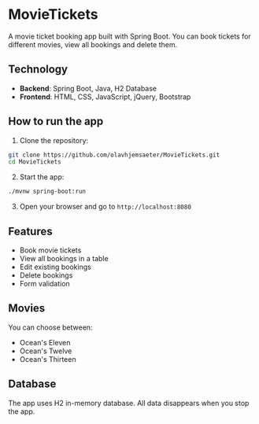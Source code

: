 # MovieTickets

A movie ticket booking app built with Spring Boot. You can book tickets for different movies, view all bookings and delete them.

## Technology

- **Backend**: Spring Boot, Java, H2 Database
- **Frontend**: HTML, CSS, JavaScript, jQuery, Bootstrap

## How to run the app

1. Clone the repository:
```bash
git clone https://github.com/olavhjemsaeter/MovieTickets.git
cd MovieTickets
```

2. Start the app:
```bash
./mvnw spring-boot:run
```

3. Open your browser and go to `http://localhost:8080`

## Features

- Book movie tickets
- View all bookings in a table
- Edit existing bookings
- Delete bookings
- Form validation

## Movies

You can choose between:
- Ocean's Eleven
- Ocean's Twelve  
- Ocean's Thirteen

## Database

The app uses H2 in-memory database. All data disappears when you stop the app.